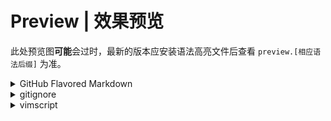 # Preview | 效果预览
此处预览图**可能**会过时，最新的版本应安装语法高亮文件后查看 `preview.[相应语法后缀]` 为准。

<details>
<summary>GitHub Flavored Markdown</summary>
![light亮色模式](github_markdown/light.webp)

![dark暗色模式](github_markdown/dark.webp)
</details>

<details>
<summary>gitignore</summary>
![light亮色模式](gitignore/light.webp)

![dark暗色模式](gitignore/dark.webp)
</details>

<details>
<summary>vimscript</summary>
![light亮色模式](vimscript/light.webp)

![dark暗色模式](vimscript/dark.webp)
</details>